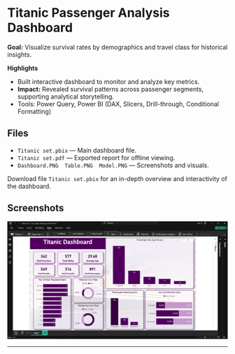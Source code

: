 # Titanic Passenger Analysis Dashboard

**Goal:** Visualize survival rates by demographics and travel class for historical insights.

**Highlights**
- Built interactive dashboard to monitor and analyze key metrics.
- **Impact:** Revealed survival patterns across passenger segments, supporting analytical storytelling.
- Tools: Power Query, Power BI (DAX, Slicers, Drill-through, Conditional Formatting)

## Files
- `Titanic set.pbix` — Main dashboard file.
- `Titanic set.pdf` — Exported report for offline viewing.
- `Dashboard.PNG  Table.PNG  Model.PNG` — Screenshots and visuals.

Download file `Titanic set.pbix` for an in-depth overview and interactivity of the dashboard.
## Screenshots
![Dashboard Overview](Dashboard.PNG)

---
